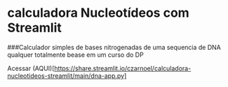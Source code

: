 # calculadora Nucleotídeos com Streamlit

###Calculador simples de bases nitrogenadas de uma sequencia de DNA qualquer totalmente bease em um curso do DP

Acessar (AQUI)[https://share.streamlit.io/czarnoel/calculadora-nucleotideos-streamlit/main/dna-app.py]
